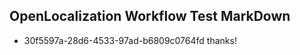 ## OpenLocalization Workflow Test MarkDown
* 30f5597a-28d6-4533-97ad-b6809c0764fd thanks!

<!--HONumber=Jul16_HO4-->


